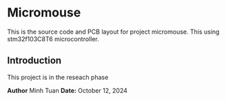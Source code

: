 # Micromouse
This is the source code and PCB layout for project micromouse. This using stm32f103C8T6 microcontroller.

## Introduction
This project is in the reseach phase

**Author** Minh Tuan
**Date:** October 12, 2024
